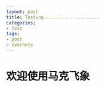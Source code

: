 ```yaml
---
layout: post
title: Testing.....................
categories:
- Test
tags:
- post
- evernote
---
```


# 欢迎使用马克飞象





